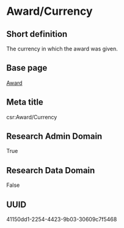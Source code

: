 # Award/Currency
## Short definition
The currency in which the award was given.
## Base page
[Award](../../Objects/Award.md)
## Meta title
csr:Award/Currency
## Research Admin Domain
True
## Research Data Domain
False
## UUID
41150dd1-2254-4423-9b03-30609c7f5468
